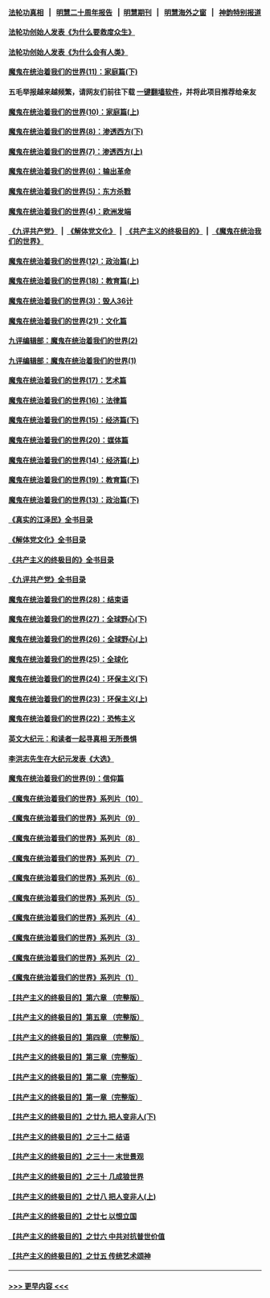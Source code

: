 #### [法轮功真相](https://github.com/gfw-breaker/truth/blob/master/README.md?t=0) &nbsp;&nbsp;|&nbsp;&nbsp; [明慧二十周年报告](https://github.com/gfw-breaker/mh-reports/blob/master/README.md?t=0) &nbsp;&nbsp;|&nbsp;&nbsp;[明慧期刊](https://github.com/gfw-breaker/mh-qikan) &nbsp;&nbsp;|&nbsp;&nbsp; [明慧海外之窗](https://github.com/gfw-breaker/mh-news/blob/master/README.md?t=0) &nbsp;&nbsp;|&nbsp;&nbsp; [神韵特别报道](https://github.com/gfw-breaker/mh-news/blob/master/shenyun.md?t=0)
#### [法轮功创始人发表《为什么要救度众生》](../pages/nsc422/n13975246.md?t=05060643) 
#### [法轮功创始人发表《为什么会有人类》](../pages/nsc422/n13912117.md?t=05060643) 
#### [魔鬼在统治着我们的世界(11)：家庭篇(下)](../pages/nsc422/n10440961.md?t=05060643) 
#### 五毛举报越来越频繁，请网友们前往下载 [一键翻墙软件](https://github.com/gfw-breaker/ssr-accounts)，并将此项目推荐给亲友
#### [魔鬼在统治着我们的世界(10)：家庭篇(上)](../pages/nsc422/n10435448.md?t=05060643) 
#### [魔鬼在统治着我们的世界(8)：渗透西方(下)](../pages/nsc422/n10429603.md?t=05060643) 
#### [魔鬼在统治着我们的世界(7)：渗透西方(上)](../pages/nsc422/n10426013.md?t=05060643) 
#### [魔鬼在统治着我们的世界(6)：输出革命](../pages/nsc422/n10421536.md?t=05060643) 
#### [魔鬼在统治着我们的世界(5)：东方杀戮](../pages/nsc422/n10417707.md?t=05060643) 
#### [魔鬼在统治着我们的世界(4)：欧洲发端](../pages/nsc422/n10414890.md?t=05060643) 
#### [《九评共产党》](https://github.com/begood0513/9ping.md/blob/master/README.md) &nbsp;|&nbsp; [《解体党文化》](../../../../jtdwh.md/blob/master/README.md)  &nbsp;|&nbsp; [《共产主义的终极目的》](../../../../gczydzjmd.md/blob/master/README.md) &nbsp;|&nbsp; [《魔鬼在统治我们的世界》](../../../../mgztzwmdsj.md/blob/master/README.md) 
#### [魔鬼在统治着我们的世界(12)：政治篇(上)](../pages/nsc422/n10444576.md?t=05060643) 
#### [魔鬼在统治着我们的世界(18)：教育篇(上)](../pages/nsc422/n10526970.md?t=05060643) 
#### [魔鬼在统治着我们的世界(3)：毁人36计](../pages/nsc422/n10411583.md?t=05060643) 
#### [魔鬼在统治着我们的世界(21)：文化篇](../pages/nsc422/n10597706.md?t=05060643) 
#### [九评编辑部：魔鬼在统治着我们的世界(2)](../pages/nsc422/n10410036.md?t=05060643) 
#### [九评编辑部：魔鬼在统治着我们的世界(1)](../pages/nsc422/n10406825.md?t=05060643) 
#### [魔鬼在统治着我们的世界(17)：艺术篇](../pages/nsc422/n10499093.md?t=05060643) 
#### [魔鬼在统治着我们的世界(16)：法律篇](../pages/nsc422/n10485969.md?t=05060643) 
#### [魔鬼在统治着我们的世界(15)：经济篇(下)](../pages/nsc422/n10469975.md?t=05060643) 
#### [魔鬼在统治着我们的世界(20)：媒体篇](../pages/nsc422/n10586579.md?t=05060643) 
#### [魔鬼在统治着我们的世界(14)：经济篇(上)](../pages/nsc422/n10457370.md?t=05060643) 
#### [魔鬼在统治着我们的世界(19)：教育篇(下)](../pages/nsc422/n10564808.md?t=05060643) 
#### [魔鬼在统治着我们的世界(13)：政治篇(下)](../pages/nsc422/n10448270.md?t=05060643) 
#### [《真实的江泽民》全书目录](../pages/nsc422/n13721399.md?t=05060643) 
#### [《解体党文化》全书目录](../pages/nsc422/n13721157.md?t=05060643) 
#### [《共产主义的终极目的》全书目录](../pages/nsc422/n13721048.md?t=05060643) 
#### [《九评共产党》全书目录](../pages/nsc422/n13708085.md?t=05060643) 
#### [魔鬼在统治着我们的世界(28)：结束语](../pages/nsc422/n10936246.md?t=05060643) 
#### [魔鬼在统治着我们的世界(27)：全球野心(下)](../pages/nsc422/n10928319.md?t=05060643) 
#### [魔鬼在统治着我们的世界(26)：全球野心(上)](../pages/nsc422/n10900318.md?t=05060643) 
#### [魔鬼在统治着我们的世界(25)：全球化](../pages/nsc422/n10788205.md?t=05060643) 
#### [魔鬼在统治着我们的世界(24)：环保主义(下)](../pages/nsc422/n10695307.md?t=05060643) 
#### [魔鬼在统治着我们的世界(23)：环保主义(上)](../pages/nsc422/n10688613.md?t=05060643) 
#### [魔鬼在统治着我们的世界(22)：恐怖主义](../pages/nsc422/n10614727.md?t=05060643) 
#### [英文大纪元：和读者一起寻真相 无所畏惧](../pages/nsc422/n12542027.md?t=05060643) 
#### [李洪志先生在大纪元发表《大选》](../pages/nsc422/n12534746.md?t=05060643) 
#### [魔鬼在统治着我们的世界(9)：信仰篇](../pages/nsc422/n10432159.md?t=05060643) 
#### [《魔鬼在统治着我们的世界》系列片（10）](../pages/nsc422/n12292670.md?t=05060643) 
#### [《魔鬼在统治着我们的世界》系列片（9）](../pages/nsc422/n12290859.md?t=05060643) 
#### [《魔鬼在统治着我们的世界》系列片（8）](../pages/nsc422/n12287445.md?t=05060643) 
#### [《魔鬼在统治着我们的世界》系列片（7）](../pages/nsc422/n12283425.md?t=05060643) 
#### [《魔鬼在统治着我们的世界》系列片（6）](../pages/nsc422/n12282314.md?t=05060643) 
#### [《魔鬼在统治着我们的世界》系列片（5）](../pages/nsc422/n12281419.md?t=05060643) 
#### [《魔鬼在统治着我们的世界》系列片（4）](../pages/nsc422/n12274024.md?t=05060643) 
#### [《魔鬼在统治着我们的世界》系列片（3）](../pages/nsc422/n12271322.md?t=05060643) 
#### [《魔鬼在统治着我们的世界》系列片（2）](../pages/nsc422/n12269049.md?t=05060643) 
#### [《魔鬼在统治着我们的世界》系列片（1）](../pages/nsc422/n12267575.md?t=05060643) 
#### [【共产主义的终极目的】第六章 （完整版）](../pages/nsc422/n11428913.md?t=05060643) 
#### [【共产主义的终极目的】第五章 （完整版）](../pages/nsc422/n11428912.md?t=05060643) 
#### [【共产主义的终极目的】第四章 （完整版）](../pages/nsc422/n11428907.md?t=05060643) 
#### [【共产主义的终极目的】第三章（完整版）](../pages/nsc422/n11428848.md?t=05060643) 
#### [【共产主义的终极目的】第二章（完整版）](../pages/nsc422/n11428831.md?t=05060643) 
#### [【共产主义的终极目的】第一章（完整版）](../pages/nsc422/n11417651.md?t=05060643) 
#### [【共产主义的终极目的】之廿九 把人变非人(下)](../pages/nsc422/n11344140.md?t=05060643) 
#### [【共产主义的终极目的】之三十二 结语](../pages/nsc422/n11360535.md?t=05060643) 
#### [【共产主义的终极目的】之三十一 末世景观](../pages/nsc422/n11351129.md?t=05060643) 
#### [【共产主义的终极目的】之三十 几成狼世界](../pages/nsc422/n11348280.md?t=05060643) 
#### [【共产主义的终极目的】之廿八 把人变非人(上)](../pages/nsc422/n11340492.md?t=05060643) 
#### [【共产主义的终极目的】之廿七 以恨立国](../pages/nsc422/n11336944.md?t=05060643) 
#### [【共产主义的终极目的】之廿六 中共对抗普世价值](../pages/nsc422/n11324785.md?t=05060643) 
#### [【共产主义的终极目的】之廿五 传统艺术颂神](../pages/nsc422/n11296396.md?t=05060643) 

----
#### [ >>> 更早内容 <<< ](../indexes/nsc422-earlier.md)
